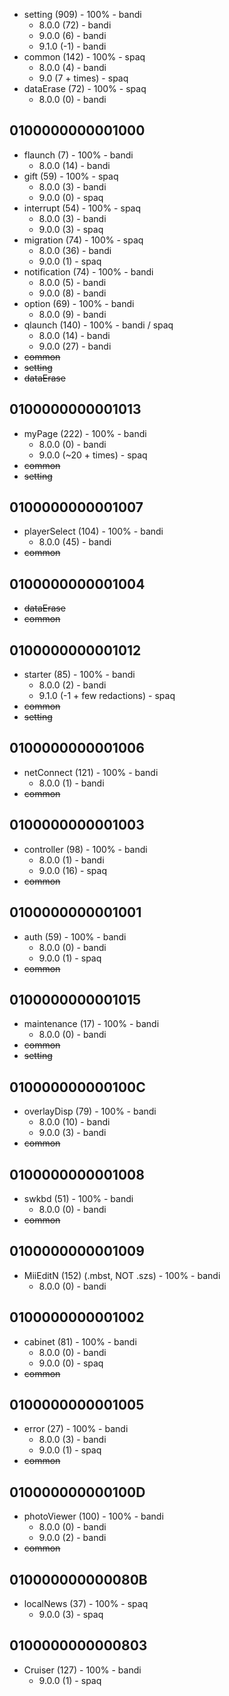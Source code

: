 * setting (909) - 100% - bandi
  * 8.0.0 (72) - bandi
  * 9.0.0 (6) - bandi
  * 9.1.0 (-1) - bandi
* common (142) - 100% - spaq
  * 8.0.0 (4) - bandi
  * 9.0 (7 + times) - spaq
* dataErase (72) - 100% - spaq
  * 8.0.0 (0) - bandi

## 0100000000001000

* flaunch (7) - 100% - bandi
  * 8.0.0 (14) - bandi
* gift (59) - 100% - spaq
  * 8.0.0 (3) - bandi
  * 9.0.0 (0) - spaq
* interrupt (54) - 100% - spaq
  * 8.0.0 (3) - bandi
  * 9.0.0 (3) - spaq
* migration (74) - 100% - spaq
  * 8.0.0 (36) - bandi
  * 9.0.0 (1) - spaq
* notification (74) - 100% - bandi
  * 8.0.0 (5) - bandi
  * 9.0.0 (8) - bandi
* option (69) - 100% - bandi
  * 8.0.0 (9) - bandi
* qlaunch (140) - 100% - bandi / spaq
  * 8.0.0 (14) - bandi
  * 9.0.0 (27) - bandi
* ~~common~~
* ~~setting~~
* ~~dataErase~~

## 0100000000001013

* myPage (222) - 100% - bandi
  * 8.0.0 (0) - bandi
  * 9.0.0 (~20 + times) - spaq
* ~~common~~
* ~~setting~~

## 0100000000001007

* playerSelect (104) - 100% - bandi
  * 8.0.0 (45) - bandi
* ~~common~~

## 0100000000001004

* ~~dataErase~~
* ~~common~~

## 0100000000001012

* starter (85) - 100% - bandi
  * 8.0.0 (2) - bandi
  * 9.1.0 (-1 + few redactions) - spaq
* ~~common~~
* ~~setting~~

## 0100000000001006

* netConnect (121) - 100% - bandi
  * 8.0.0 (1) - bandi
* ~~common~~

## 0100000000001003

* controller (98) - 100% - bandi
  * 8.0.0 (1) - bandi
  * 9.0.0 (16) - spaq
* ~~common~~

## 0100000000001001

* auth (59) - 100% - bandi
  * 8.0.0 (0) - bandi
  * 9.0.0 (1) - spaq
* ~~common~~

## 0100000000001015

* maintenance (17) - 100% - bandi
  * 8.0.0 (0) - bandi
* ~~common~~
* ~~setting~~

## 010000000000100C

* overlayDisp (79) - 100% - bandi
  * 8.0.0 (10) - bandi
  * 9.0.0 (3) - bandi
* ~~common~~

## 0100000000001008

* swkbd (51) - 100% - bandi
  * 8.0.0 (0) - bandi
* ~~common~~

## 0100000000001009

* MiiEditN (152) (.mbst, NOT .szs) - 100% - bandi 
  * 8.0.0 (0) - bandi

## 0100000000001002

* cabinet (81) - 100% - bandi
  * 8.0.0 (0) - bandi
  * 9.0.0 (0) - spaq
* ~~common~~

## 0100000000001005
* error (27) - 100% - bandi
  * 8.0.0 (3) - bandi
  * 9.0.0 (1) - spaq
* ~~common~~

## 010000000000100D

* photoViewer (100) - 100% - bandi
  * 8.0.0 (0) - bandi
  * 9.0.0 (2) - bandi
* ~~common~~

## 010000000000080B

* localNews (37) - 100% - spaq
  * 9.0.0 (3) - spaq

## 0100000000000803

* Cruiser (127) - 100% - bandi
	* 9.0.0 (1) - spaq
